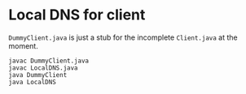 # Local DNS for client

`DummyClient.java` is just a stub for the incomplete `Client.java` at the moment.  

```
javac DummyClient.java
javac LocalDNS.java
java DummyClient
java LocalDNS
```
